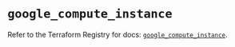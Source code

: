 # `google_compute_instance`

Refer to the Terraform Registry for docs: [`google_compute_instance`](https://registry.terraform.io/providers/hashicorp/google-beta/6.2.0/docs/resources/google_compute_instance).
